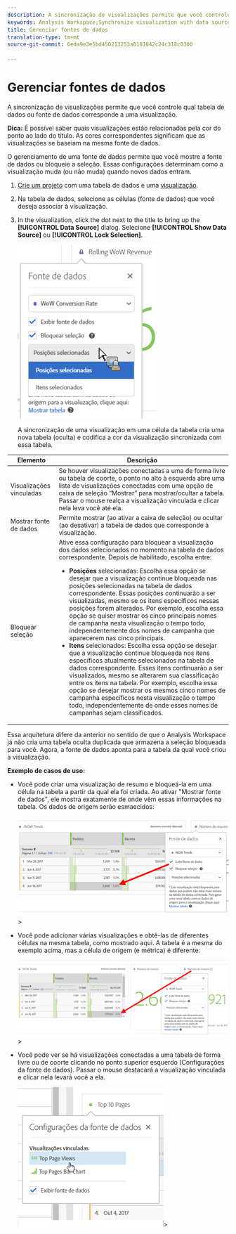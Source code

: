 ```yaml
---
description: A sincronização de visualizações permite que você controle qual tabela de dados ou fonte de dados corresponde a uma visualização.
keywords: Analysis Workspace;Synchronize visualization with data source
title: Gerenciar fontes de dados
translation-type: tm+mt
source-git-commit: 6eda9e3e5bd450213253a8181042c24c318c0300

---
```



# Gerenciar fontes de dados

A sincronização de visualizações permite que você controle qual tabela de dados ou fonte de dados corresponde a uma visualização.

**Dica:** É possível saber quais visualizações estão relacionadas pela cor do ponto ao lado do título. As cores correspondentes significam que as visualizações se baseiam na mesma fonte de dados.

O gerenciamento de uma fonte de dados permite que você mostre a fonte de dados ou bloqueie a seleção. Essas configurações determinam como a visualização muda (ou não muda) quando novos dados entram.

1. [Crie um projeto](/help/analyze/analysis-workspace/build-workspace-project/t-freeform-project.md) com uma tabela de dados e uma [visualização](/help/analyze/analysis-workspace/visualizations/freeform-analysis-visualizations.md).
1. Na tabela de dados, selecione as células (fonte de dados) que você deseja associar à visualização.
1. In the visualization, click the dot next to the title to bring up the **[!UICONTROL Data Source]** dialog. Selecione **[!UICONTROL Show Data Source]** ou **[!UICONTROL Lock Selection]**.

   ![](assets/manage-data-source.png)

   A sincronização de uma visualização em uma célula da tabela cria uma nova tabela (oculta) e codifica a cor da visualização sincronizada com essa tabela.

| Elemento | Descrição |
|--- |--- |
| Visualizações vinculadas | Se houver visualizações conectadas a uma de forma livre ou tabela de coorte, o ponto no alto à esquerda abre uma lista de visualizações conectadas com uma opção de caixa de seleção “Mostrar” para mostrar/ocultar a tabela.  Passar o mouse realça a visualização vinculada e clicar nela leva você até ela. |
| Mostrar fonte de dados | Permite mostrar (ao ativar a caixa de seleção) ou ocultar (ao desativar) a tabela de dados que corresponde à visualização. |
| Bloquear seleção | Ative essa configuração para bloquear a visualização dos dados selecionados no momento na tabela de dados correspondente. Depois de habilitado, escolha entre:  <ul><li>**Posições** selecionadas: Escolha essa opção se desejar que a visualização continue bloqueada nas posições selecionadas na tabela de dados correspondente. Essas posições continuarão a ser visualizadas, mesmo se os itens específicos nessas posições forem alterados. Por exemplo, escolha essa opção se quiser mostrar os cinco principais nomes de campanha nesta visualização o tempo todo, independentemente dos nomes de campanha que aparecerem nas cinco principais.</li> <li>**Itens** selecionados: Escolha essa opção se desejar que a visualização continue bloqueada nos itens específicos atualmente selecionados na tabela de dados correspondente. Esses itens continuarão a ser visualizados, mesmo se alterarem sua classificação entre os itens na tabela. Por exemplo, escolha essa opção se desejar mostrar os mesmos cinco nomes de campanha específicos nesta visualização o tempo todo, independentemente de onde esses nomes de campanhas sejam classificados.</li></ul> |

Essa arquitetura difere da anterior no sentido de que o Analysis Workspace já não cria uma tabela oculta duplicada que armazena a seleção bloqueada para você. Agora, a fonte de dados aponta para a tabela da qual você criou a visualização.

**Exemplo de casos de uso:**

* Você pode criar uma visualização de resumo e bloqueá-la em uma célula na tabela a partir da qual ela foi criada. Ao ativar &quot;Mostrar fonte de dados&quot;, ele mostra exatamente de onde vêm essas informações na tabela. Os dados de origem serão esmaecidos:

   ![](assets/data-source2.png)>
* Você pode adicionar várias visualizações e obtê-las de diferentes células na mesma tabela, como mostrado aqui. A tabela é a mesma do exemplo acima, mas a célula de origem (e métrica) é diferente:

   ![](assets/data-source3.png)>
* Você pode ver se há visualizações conectadas a uma tabela de forma livre ou de coorte clicando no ponto superior esquerdo (Configurações da fonte de dados). Passar o mouse destacará a visualização vinculada e clicar nela levará você a ela.

   ![](assets/linked-visualizations.png)>
